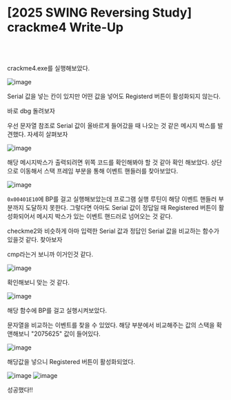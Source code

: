 <!DOCTYPE html>
<html>
<head>
        <link rel="stylesheet" type="text/css" href="sytle.css">
</head>
<body>
        <h1>[2025 SWING Reversing Study] crackme4 Write-Up</h1>
</body>
<br>
<br>
</html>

crackme4.exe를 실행해보았다.

![image](https://github.com/user-attachments/assets/7eb4a128-1965-44a3-a857-4cd70f93de48)

Serial 값을 넣는 칸이 있지만 어떤 값을 넣어도 Registerd 버튼이 활성화되지 않는다.

바로 dbg 돌려보자

우선 문자열 참조로 Serial 값이 올바르게 들어갔을 때 나오는 것 같은 메시지 박스를 발견했다. 자세히 살펴보자

![image](https://github.com/user-attachments/assets/17fa325b-9993-46ce-8617-36cc5034d48c)

해당 메시지박스가 출력되려면 위쪽 코드를 확인해봐야 할 것 같아 확인 해보았다. 
상단으로 이동해서 스택 프레임 부분을 통해 이벤트 핸들러를 찾아보았다.

![image](https://github.com/user-attachments/assets/dc05c02b-d42f-4df2-b878-64e6a73f9bfd)

```0x00401E10```에 BP를 걸고 실행해보았는데 프로그램 실행 루틴이 해당 이벤트 핸들러 부분까지 도달하지 못한다.
그렇다면 아마도 Serial 값이 정답일 때 Registered 버튼이 활성화되어서 메시지 박스가 있는 이벤트 핸드러로 넘어오는 것 같다.

checkme2와 비슷하게 아마 입력한 Serial 값과 정답인 Serial 값을 비교하는 함수가 있을것 같다.
찾아보자

cmp라는거 보니까 이거인것 같다.

![image](https://github.com/user-attachments/assets/4cd3219f-bda1-458b-972d-07d32c22077b)

확인해보니 맞는 것 같다. 

![image](https://github.com/user-attachments/assets/e3711b1f-eb45-4ec9-84ef-3aa1b17240f6)

해당 함수에 BP를 걸고 실행시켜보았다.

문자열을 비교하는 이벤트를 찾을 수 있었다. 해당 부분에서 비교해주는 값의 스택을 확앤해보니 "2075625" 값이 들어있다.

![image](https://github.com/user-attachments/assets/587818f3-c499-4d69-a27d-f95f617be50e)

해당값을 넣으니 Registered 버튼이 활성화되었다.

![image](https://github.com/user-attachments/assets/d0f81cfd-cb94-415f-9374-746398f3748a)
![image](https://github.com/user-attachments/assets/fb2b906d-a062-4614-972c-ed5b5fd9a4d8)

성공했다!!
